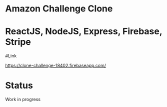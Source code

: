 # Amazon Challenge Clone
# ReactJS, NodeJS, Express, Firebase, Stripe

#Link

https://clone-challenge-18402.firebaseapp.com/

# Status

Work in progress
